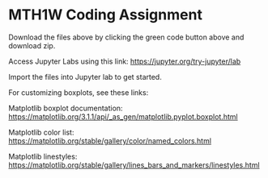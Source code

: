 # MTH1W Coding Assignment

Download the files above by clicking the green code button above and download zip.

Access Jupyter Labs using this link: 
https://jupyter.org/try-jupyter/lab

Import the files into Jupyter lab to get started.

For customizing boxplots, see these links:

Matplotlib boxplot documentation: https://matplotlib.org/3.1.1/api/_as_gen/matplotlib.pyplot.boxplot.html

Matplotlib color list: https://matplotlib.org/stable/gallery/color/named_colors.html

Matplotlib linestyles: https://matplotlib.org/stable/gallery/lines_bars_and_markers/linestyles.html
